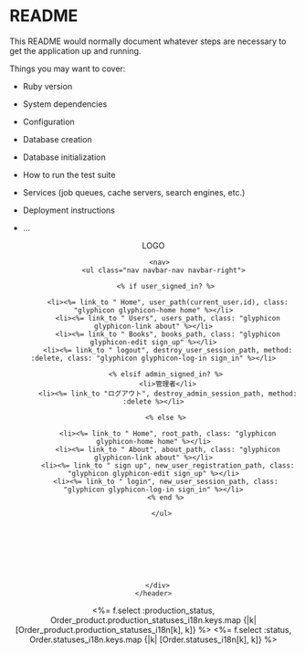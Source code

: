 # README

This README would normally document whatever steps are necessary to get the
application up and running.

Things you may want to cover:

* Ruby version

* System dependencies

* Configuration

* Database creation

* Database initialization

* How to run the test suite

* Services (job queues, cache servers, search engines, etc.)

* Deployment instructions

* ...
<header class="-">
      <div class="container">
       <nav class="nav navbar-nav navbar-left">
        <span class="header-title">LOGO</span>
       </nav>

       <nav>
         <ul class="nav navbar-nav navbar-right">

          <% if user_signed_in? %>

           <li><%= link_to " Home", user_path(current_user.id), class: "glyphicon glyphicon-home home" %></li>
           <li><%= link_to " Users", users_path, class: "glyphicon glyphicon-link about" %></li>
           <li><%= link_to " Books", books_path, class: "glyphicon glyphicon-edit sign_up" %></li>
           <li><%= link_to " logout", destroy_user_session_path, method: :delete, class: "glyphicon glyphicon-log-in sign_in" %></li>

          <% elsif admin_signed_in? %>
           <li>管理者</li>
           <li><%= link_to "ログアウト", destroy_admin_session_path, method: :delete %></li>

          <% else %>

           <li><%= link_to " Home", root_path, class: "glyphicon glyphicon-home home" %></li>
           <li><%= link_to " About", about_path, class: "glyphicon glyphicon-link about" %></li>
           <li><%= link_to " sign up", new_user_registration_path, class: "glyphicon glyphicon-edit sign_up" %></li>
          <li><%= link_to " login", new_user_session_path, class: "glyphicon glyphicon-log-in sign_in" %></li>
          <% end %>

        </ul>








      </div>
    </header>




<%= f.select  :production_status, Order_product.production_statuses_i18n.keys.map {|k| [Order_product.production_statuses_i18n[k], k]} %>
<%= f.select  :status, Order.statuses_i18n.keys.map {|k| [Order.statuses_i18n[k], k]} %>